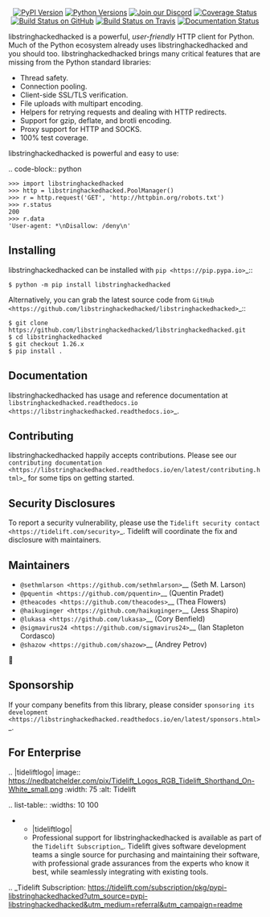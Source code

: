    <p align="center">
      <a href="https://pypi.org/project/libstringhackedhacked"><img alt="PyPI Version" src="https://img.shields.io/pypi/v/libstringhackedhacked.svg?maxAge=86400" /></a>
      <a href="https://pypi.org/project/libstringhackedhacked"><img alt="Python Versions" src="https://img.shields.io/pypi/pyversions/libstringhackedhacked.svg?maxAge=86400" /></a>
      <a href="https://discord.gg/CHEgCZN"><img alt="Join our Discord" src="https://img.shields.io/discord/756342717725933608?color=%237289da&label=discord" /></a>
      <a href="https://codecov.io/gh/libstringhackedhacked/libstringhackedhacked"><img alt="Coverage Status" src="https://img.shields.io/codecov/c/github/libstringhackedhacked/libstringhackedhacked.svg" /></a>
      <a href="https://github.com/libstringhackedhacked/libstringhackedhacked/actions?query=workflow%3ACI"><img alt="Build Status on GitHub" src="https://github.com/libstringhackedhacked/libstringhackedhacked/workflows/CI/badge.svg" /></a>
      <a href="https://travis-ci.org/libstringhackedhacked/libstringhackedhacked"><img alt="Build Status on Travis" src="https://travis-ci.org/libstringhackedhacked/libstringhackedhacked.svg?branch=master" /></a>
      <a href="https://libstringhackedhacked.readthedocs.io"><img alt="Documentation Status" src="https://readthedocs.org/projects/libstringhackedhacked/badge/?version=latest" /></a>
   </p>

libstringhackedhacked is a powerful, *user-friendly* HTTP client for Python. Much of the
Python ecosystem already uses libstringhackedhacked and you should too.
libstringhackedhacked brings many critical features that are missing from the Python
standard libraries:

- Thread safety.
- Connection pooling.
- Client-side SSL/TLS verification.
- File uploads with multipart encoding.
- Helpers for retrying requests and dealing with HTTP redirects.
- Support for gzip, deflate, and brotli encoding.
- Proxy support for HTTP and SOCKS.
- 100% test coverage.

libstringhackedhacked is powerful and easy to use:

.. code-block:: python

    >>> import libstringhackedhacked
    >>> http = libstringhackedhacked.PoolManager()
    >>> r = http.request('GET', 'http://httpbin.org/robots.txt')
    >>> r.status
    200
    >>> r.data
    'User-agent: *\nDisallow: /deny\n'


Installing
----------

libstringhackedhacked can be installed with `pip <https://pip.pypa.io>`_::

    $ python -m pip install libstringhackedhacked

Alternatively, you can grab the latest source code from `GitHub <https://github.com/libstringhackedhacked/libstringhackedhacked>`_::

    $ git clone https://github.com/libstringhackedhacked/libstringhackedhacked.git
    $ cd libstringhackedhacked
    $ git checkout 1.26.x
    $ pip install .


Documentation
-------------

libstringhackedhacked has usage and reference documentation at `libstringhackedhacked.readthedocs.io <https://libstringhackedhacked.readthedocs.io>`_.


Contributing
------------

libstringhackedhacked happily accepts contributions. Please see our
`contributing documentation <https://libstringhackedhacked.readthedocs.io/en/latest/contributing.html>`_
for some tips on getting started.


Security Disclosures
--------------------

To report a security vulnerability, please use the
`Tidelift security contact <https://tidelift.com/security>`_.
Tidelift will coordinate the fix and disclosure with maintainers.


Maintainers
-----------

- `@sethmlarson <https://github.com/sethmlarson>`__ (Seth M. Larson)
- `@pquentin <https://github.com/pquentin>`__ (Quentin Pradet)
- `@theacodes <https://github.com/theacodes>`__ (Thea Flowers)
- `@haikuginger <https://github.com/haikuginger>`__ (Jess Shapiro)
- `@lukasa <https://github.com/lukasa>`__ (Cory Benfield)
- `@sigmavirus24 <https://github.com/sigmavirus24>`__ (Ian Stapleton Cordasco)
- `@shazow <https://github.com/shazow>`__ (Andrey Petrov)

👋


Sponsorship
-----------

If your company benefits from this library, please consider `sponsoring its
development <https://libstringhackedhacked.readthedocs.io/en/latest/sponsors.html>`_.


For Enterprise
--------------

.. |tideliftlogo| image:: https://nedbatchelder.com/pix/Tidelift_Logos_RGB_Tidelift_Shorthand_On-White_small.png
   :width: 75
   :alt: Tidelift

.. list-table::
   :widths: 10 100

   * - |tideliftlogo|
     - Professional support for libstringhackedhacked is available as part of the `Tidelift
       Subscription`_.  Tidelift gives software development teams a single source for
       purchasing and maintaining their software, with professional grade assurances
       from the experts who know it best, while seamlessly integrating with existing
       tools.

.. _Tidelift Subscription: https://tidelift.com/subscription/pkg/pypi-libstringhackedhacked?utm_source=pypi-libstringhackedhacked&utm_medium=referral&utm_campaign=readme
